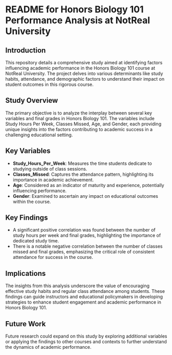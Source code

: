 # README for Honors Biology 101 Performance Analysis at NotReal University

## Introduction

This repository details a comprehensive study aimed at identifying factors influencing academic performance in the Honors Biology 101 course at NotReal University. 
The project delves into various determinants like study habits, attendance, and demographic factors to understand their impact on student outcomes in this rigorous course.

## Study Overview

The primary objective is to analyze the interplay between several key variables and final grades in Honors Biology 101. The variables include 
Study Hours Per Week, Classes Missed, Age, and Gender, each providing unique insights into the factors contributing to academic success in a challenging educational setting.

## Key Variables

- **Study_Hours_Per_Week**: Measures the time students dedicate to studying outside of class sessions.
- **Classes_Missed**: Captures the attendance pattern, highlighting its importance in academic achievement.
- **Age**: Considered as an indicator of maturity and experience, potentially influencing performance.
- **Gender**: Examined to ascertain any impact on educational outcomes within the course.

## Key Findings

- A significant positive correlation was found between the number of study hours per week and final grades, highlighting the importance of dedicated study time.
- There is a notable negative correlation between the number of classes missed and final grades, emphasizing the critical role of consistent attendance for success in the course.

## Implications

The insights from this analysis underscore the value of encouraging effective study habits and regular class attendance among students. These findings can guide instructors and 
educational policymakers in developing strategies to enhance student engagement and academic performance in Honors Biology 101.

## Future Work

Future research could expand on this study by exploring additional variables or applying the findings to other courses and contexts to further understand the dynamics of 
academic performance.

